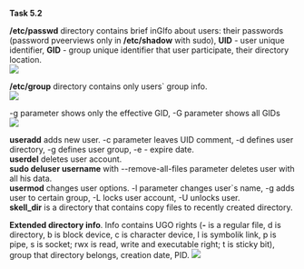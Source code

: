 **Task 5.2**
<br>

**/etc/passwd** directory contains brief inGIfo about users: their passwords (password pveerviews only in **/etc/shadow** with sudo), **UID** - user unique identifier, **GID** - group unique identifier that user participate, their directory location. 
<br>
<img src="https://github.com/HighLandner/DevOps_online_Kharkiv_2021Q1/blob/master/m5/task5.2/images/passwd.png">
<br>

**/etc/group** directory contains only users` group info.
<br>
<img src="https://github.com/HighLandner/DevOps_online_Kharkiv_2021Q1/blob/master/m5/task5.2/images/group.png">
<br>

-g parameter shows only the effective GID, -G parameter shows all GIDs
<br>
<img src="https://github.com/HighLandner/DevOps_online_Kharkiv_2021Q1/blob/master/m5/task5.2/images/id.png">
<br>

**useradd** adds new user. -c parameter leaves UID comment, -d defines user directory, -g defines user group, -e - expire date.
<br>
**userdel** deletes user account.
<br>
**sudo deluser username** with --remove-all-files parameter deletes user with all his data.
<br>
**usermod** changes user options. -l parameter changes user`s name, -g adds user to certain group, -L locks user account, -U unlocks user.
<br>
**skell_dir** is a directory that contains copy files to recently created directory.
<br>

**Extended directory info**. Info contains UGO rights (**-** is a regular file, d is directory, b is block device, c is character device, l is symbolik link, p is pipe, s is socket; rwx is read, write and executable right; t is sticky bit), group that directory belongs, creation date, PID. 
<img src="https://github.com/HighLandner/DevOps_online_Kharkiv_2021Q1/blob/master/m5/task5.2/images/la.png">
<br>




 
